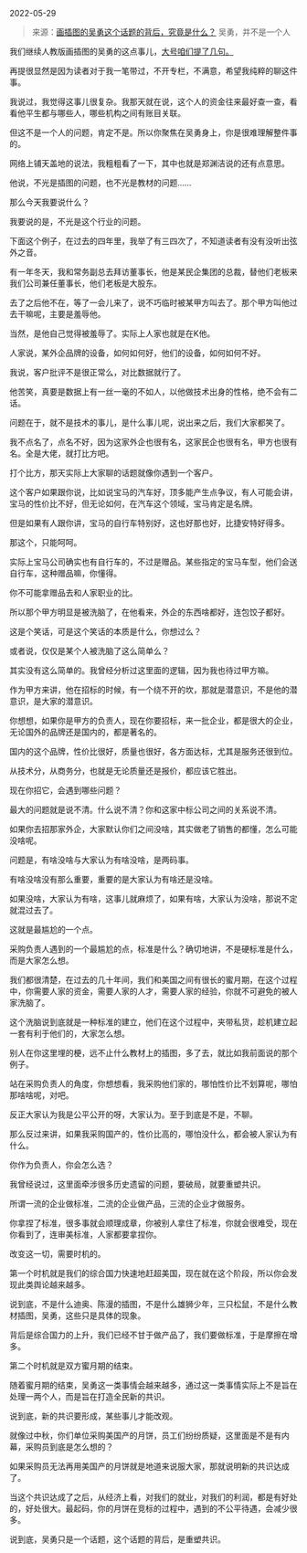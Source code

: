 2022-05-29

> 来源：[画插图的吴勇这个话题的背后，究竟是什么？](http://mp.weixin.qq.com/s?__biz=MzU3NDc5Nzc0NQ==&mid=2247517236&idx=2&sn=4ca07b0e0049dedfe16dacc339a2fb3e&chksm=fd2e26eaca59affce4f2627e4569fbc1edbd4facf275538a547f112be690412082dcfe2f81a5&scene=27#wechat_redirect)
> 吴勇，并不是一个人

我们继续人教版画插图的吴勇的这点事儿，[大号咱们提了几句。](http://mp.weixin.qq.com/s?__biz=MzU0MjYwNDU2Mw==&mid=2247505753&idx=1&sn=9ef2057bfc06780fd7ec5b5b413b8b87&chksm=fb1abb25cc6d32334c381b2a6421a72851bb2725986db79ff5301d69109ae0a3e66c95a6b96d&scene=21#wechat_redirect)  

  

再提很显然是因为读者对于我一笔带过，不开专栏，不满意，希望我纯粹的聊这件事。  

  

我说过，我觉得这事儿很复杂。我那天就在说，这个人的资金往来最好查一查，看看他平生都与哪些人，哪些机构之间有账目关联。

  

但这不是一个人的问题，肯定不是。所以你聚焦在吴勇身上，你是很难理解整件事的。

  

网络上铺天盖地的说法，我粗粗看了一下，其中也就是郑渊洁说的还有点意思。  

  

他说，不光是插图的问题，也不光是教材的问题......

  

那么今天我要说什么？  

  

我要说的是，不光是这个行业的问题。

  

下面这个例子，在过去的四年里，我举了有三四次了，不知道读者有没有没听出弦外之音。  

  

有一年冬天，我和常务副总去拜访董事长，他是某民企集团的总裁，替他们老板来我们公司兼任董事长，他们老板是大股东。  

  

去了之后他不在，等了一会儿来了，说不巧临时被某甲方叫去了。那个甲方叫他过去干嘛呢，主要是羞辱他。  

  

当然，是他自己觉得被羞辱了。实际上人家也就是在K他。

  

人家说，某外企品牌的设备，如何如何好，他们的设备，如何如何不好。

  

我说，客户批评不是很正常么，对比数据就行了。  

  

他苦笑，真要是数据上有一丝一毫的不如人，以他做技术出身的性格，绝不会有二话。

  

问题在于，就不是技术的事儿，是什么事儿呢，说出来之后，我们大家都笑了。

  

我不点名了，点名不好，因为这家外企也很有名，这家民企也很有名，甲方也很有名。全是大佬，就打比方吧。  

  

打个比方，那天实际上大家聊的话题就像你遇到一个客户。  

  

这个客户如果跟你说，比如说宝马的汽车好，顶多能产生点争议，有人可能会讲，宝马的性价比不好，但无论如何，在汽车这个领域，宝马肯定是名牌。  

  

但是如果有人跟你讲，宝马的自行车特别好，这也好那也好，比捷安特好得多。

  

那这个，只能呵呵。

  

实际上宝马公司确实也有自行车的，不过是赠品。某些指定的宝马车型，他们会送自行车，这种赠品嘛，你懂得。  

  

你不可能拿赠品去和人家职业的比。  

  

所以那个甲方明显是被洗脑了，在他看来，外企的东西啥都好，连包饺子都好。

  

这是个笑话，可是这个笑话的本质是什么，你想过么？  

  

或者说，仅仅是某个人被洗脑了这么简单么？

  

其实没有这么简单的。我曾经分析过这里面的逻辑，因为我也待过甲方嘛。  

  

作为甲方来讲，他在招标的时候，有一个绕不开的坎，那就是潜意识，不是他的潜意识，是大家的潜意识。

  

你想想，如果你是甲方的负责人，现在你要招标，来一批企业，都是很大的企业，无论国外的品牌还是国内的，都是著名的。  

  

国内的这个品牌，性价比很好，质量也很好，各方面达标，尤其是服务还很到位。  

  

从技术分，从商务分，也就是无论质量还是报价，都应该它胜出。

  

现在你招它，会遇到哪些问题？  

  

最大的问题就是说不清。什么说不清？你和这家中标公司之间的关系说不清。  

  

如果你去招那家外企，大家默认你们之间没啥，其实做老了销售的都懂，怎么可能没啥呢。  

  

问题是，有啥没啥与大家认为有啥没啥，是两码事。

  

有啥没啥没有那么重要，重要的是大家认为有啥还是没啥。  

  

如果没啥，大家认为有啥，这事儿就麻烦了，如果有啥，大家认为没啥，那说不定就混过去了。

  

这就是最尴尬的一个点。  

  

采购负责人遇到的一个最尴尬的点，标准是什么？确切地讲，不是硬标准是什么，而是大家怎么想。  

  

我们都很清楚，在过去的几十年间，我们和美国之间有很长的蜜月期，在这个过程中，你需要人家的资金，需要人家的人才，需要人家的经验，你就不可避免的被人家洗脑了。  

  

这个洗脑说到底就是一种标准的建立，他们在这个过程中，夹带私货，趁机建立起一套有利于他们的，大家怎么想。  

  

别人在你这里埋的梗，远不止什么教材上的插图，多了去，就比如我前面说的那个例子。  

  

站在采购负责人的角度，你想想看，我采购他们家的，哪怕性价比不划算呢，哪怕那啥啥呢，对吧。  

  

反正大家认为我是公平公开的呀，大家认为。至于到底是不是，不聊。

  

那么反过来讲，如果我采购国产的，性价比高的，哪怕没什么，都会被人家认为有什么。  

  

你作为负责人，你会怎么选？  

  

我曾经说过，这里面牵涉很多历史遗留的问题，要破局，就要重塑共识。  

  

所谓一流的企业做标准，二流的企业做产品，三流的企业才做服务。

  

你拿捏了标准，很多事就会顺理成章，你被别人拿住了标准，你就会很难受，现在你看到了，连审美标准，人家都要拿捏你。  

  

改变这一切，需要时机的。  

  

第一个时机就是我们的综合国力快速地赶超美国，现在就在这个阶段，所以你会发现此类舆论越来越多。  

  

说到底，不是什么迪奥、陈漫的插图，不是什么雄狮少年，三只松鼠，不是什么教材插图，吴勇，这些只是具体的现象。

  

背后是综合国力的上升，我们已经不甘于做产品了，我们要做标准，于是摩擦在增多。

  

第二个时机就是双方蜜月期的结束。  

  

随着蜜月期的结束，吴勇这一类事情会越来越多，通过这一类事情实际上不是旨在处理一两个人，而是旨在打造全民新的共识。

  

说到底，新的共识要形成，某些事儿才能改观。  

  

就像过中秋，你们单位采购美国产的月饼，员工们纷纷质疑，这里面是不是有内幕，采购员到底是怎么想的？  

  

如果采购员无法再用美国产的月饼就是地道来说服大家，那就说明新的共识达成了。

  

当这个共识达成了之后，从经济上看，对我们的就业，对我们的利润，都是有好处的，好处很大。最起码，你的月饼在竞标的过程中，遇到的不公平待遇，会减少很多。  

  

说到底，吴勇只是一个话题，这个话题的背后，是重塑共识。

